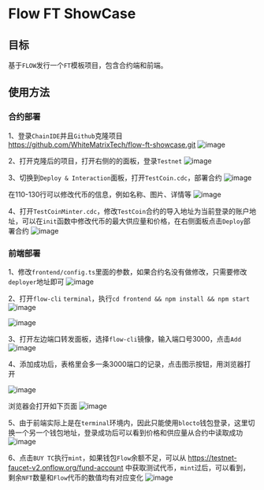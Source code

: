 # Flow FT ShowCase

## 目标

基于`FLOW`发行一个`FT`模板项目，包含合约端和前端。

## 使用方法

### 合约部署

1、登录`ChainIDE`并且`Github`克隆项目 https://github.com/WhiteMatrixTech/flow-ft-showcase.git
![image](https://user-images.githubusercontent.com/66669483/221518266-93aaa9fa-85b9-4f5d-a953-652ad1fe38c1.png)

2、打开克隆后的项目，打开右侧的的面板，登录`Testnet`
![image](https://user-images.githubusercontent.com/66669483/221512653-bce7b325-b95a-4222-83df-7f14789f1ac9.png)

3、切换到`Deploy & Interaction`面板，打开`TestCoin.cdc`，部署合约
![image](https://user-images.githubusercontent.com/66669483/221512934-c23005f2-fb6a-444c-9633-d75f1a1fd7cf.png)

在110-130行可以修改代币的信息，例如名称、图片、详情等
![image](https://user-images.githubusercontent.com/66669483/221513418-14679d8b-2600-493c-9e82-61a51e7fa5c1.png)


4、打开`TestCoinMinter.cdc`，修改`TestCoin`合约的导入地址为当前登录的账户地址，可以在`init`函数中修改代币的最大供应量和价格，在右侧面板点击`Deploy`部署合约
![image](https://user-images.githubusercontent.com/66669483/221514168-73f9518f-7ea9-408a-b7df-2d304a599ea5.png)

### 前端部署
1、修改`frontend/config.ts`里面的参数，如果合约名没有做修改，只需要修改`deployer`地址即可
![image](https://user-images.githubusercontent.com/66669483/221514820-9361e05f-2f25-469c-9c67-7c65b3516533.png)

2、打开`flow-cli` `terminal`，执行`cd frontend && npm install && npm start`
![image](https://user-images.githubusercontent.com/66669483/221506417-051364d8-ef7a-4c4e-819c-0917a55b773e.png)

![image](https://user-images.githubusercontent.com/66669483/221506529-ce4da4f2-43a1-4f83-a70a-06998876f489.png)

3、打开左边端口转发面板，选择`flow-cli`镜像，输入端口号3000，点击`Add`
![image](https://user-images.githubusercontent.com/66669483/221507031-167bc9af-e5a2-42d0-89c3-9d4e3dfe47b0.png)

4、添加成功后，表格里会多一条3000端口的记录，点击图示按钮，用浏览器打开

![image](https://user-images.githubusercontent.com/66669483/221507321-d17a7331-2f7b-46a5-8ccd-2f3ba3175ab5.png)

浏览器会打开如下页面
![image](https://user-images.githubusercontent.com/66669483/221515696-eadf4a76-cad5-4e8a-a6ca-5a4477e04fab.png)

5、由于前端实际上是在`terminal`环境内，因此只能使用`blocto`钱包登录，这里切换一个另一个钱包地址，登录成功后可以看到价格和供应量从合约中读取成功
![image](https://user-images.githubusercontent.com/66669483/221517374-05676136-3648-4042-b07e-2597d888fc73.png)

6、点击`BUY TC`执行`mint`，如果钱包`Flow`余额不足，可以从 https://testnet-faucet-v2.onflow.org/fund-account 中获取测试代币，`mint`过后，可以看到，剩余`NFT`数量和`Flow`代币的数值均有对应变化
![image](https://user-images.githubusercontent.com/66669483/221517634-93c77552-44bd-4b6d-b9d8-15ba376874c3.png)
